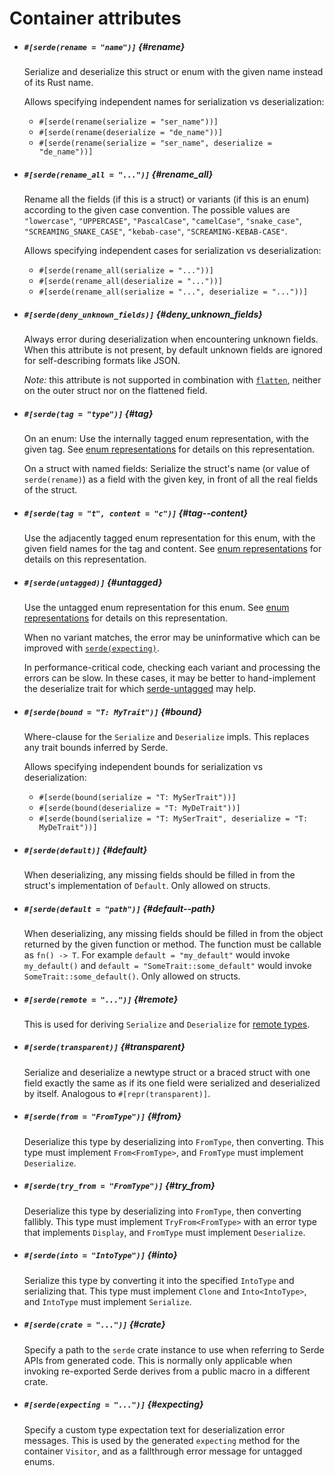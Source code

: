 # Container attributes

- ##### `#[serde(rename = "name")]` {#rename}

  Serialize and deserialize this struct or enum with the given name instead of
  its Rust name.

  Allows specifying independent names for serialization vs deserialization:

  - `#[serde(rename(serialize = "ser_name"))]`
  - `#[serde(rename(deserialize = "de_name"))]`
  - `#[serde(rename(serialize = "ser_name", deserialize = "de_name"))]`

- ##### `#[serde(rename_all = "...")]` {#rename_all}

  Rename all the fields (if this is a struct) or variants (if this is an enum)
  according to the given case convention. The possible values are `"lowercase"`,
  `"UPPERCASE"`, `"PascalCase"`, `"camelCase"`, `"snake_case"`,
  `"SCREAMING_SNAKE_CASE"`, `"kebab-case"`, `"SCREAMING-KEBAB-CASE"`.

  Allows specifying independent cases for serialization vs deserialization:

  - `#[serde(rename_all(serialize = "..."))]`
  - `#[serde(rename_all(deserialize = "..."))]`
  - `#[serde(rename_all(serialize = "...", deserialize = "..."))]`

- ##### `#[serde(deny_unknown_fields)]` {#deny_unknown_fields}

  Always error during deserialization when encountering unknown fields. When
  this attribute is not present, by default unknown fields are ignored for
  self-describing formats like JSON.

  *Note:* this attribute is not supported in combination with [`flatten`],
  neither on the outer struct nor on the flattened field.

  [`flatten`]: field-attrs.md#flatten

- ##### `#[serde(tag = "type")]` {#tag}

  On an enum: Use the internally tagged enum representation, with the given tag.
  See [enum representations](enum-representations.md) for details on this
  representation.

  On a struct with named fields: Serialize the struct's name (or value of
  `serde(rename)`) as a field with the given key, in front of all the real
  fields of the struct.

- ##### `#[serde(tag = "t", content = "c")]` {#tag--content}

  Use the adjacently tagged enum representation for this enum, with the given
  field names for the tag and content. See [enum
  representations](enum-representations.md) for details on this representation.

- ##### `#[serde(untagged)]` {#untagged}

  Use the untagged enum representation for this enum. See [enum
  representations](enum-representations.md) for details on this representation.

  When no variant matches, the error may be uninformative which can be improved with [`serde(expecting)`](#expecting).

  In performance-critical code, checking each variant and processing the errors can be slow.
  In these cases, it may be better to hand-implement the deserialize trait for which [serde-untagged] may help.

- ##### `#[serde(bound = "T: MyTrait")]` {#bound}

  Where-clause for the `Serialize` and `Deserialize` impls. This replaces any
  trait bounds inferred by Serde.

  Allows specifying independent bounds for serialization vs deserialization:

  - `#[serde(bound(serialize = "T: MySerTrait"))]`
  - `#[serde(bound(deserialize = "T: MyDeTrait"))]`
  - `#[serde(bound(serialize = "T: MySerTrait", deserialize = "T: MyDeTrait"))]`

- ##### `#[serde(default)]` {#default}

  When deserializing, any missing fields should be filled in from the struct's
  implementation of `Default`. Only allowed on structs.

- ##### `#[serde(default = "path")]` {#default--path}

  When deserializing, any missing fields should be filled in from the object
  returned by the given function or method. The function must be callable as
  `fn() -> T`. For example `default = "my_default"` would invoke `my_default()`
  and `default = "SomeTrait::some_default"` would invoke
  `SomeTrait::some_default()`. Only allowed on structs.

- ##### `#[serde(remote = "...")]` {#remote}

  This is used for deriving `Serialize` and `Deserialize` for [remote
  types](remote-derive.md).

- ##### `#[serde(transparent)]` {#transparent}

  Serialize and deserialize a newtype struct or a braced struct with one field
  exactly the same as if its one field were serialized and deserialized by
  itself. Analogous to `#[repr(transparent)]`.

- ##### `#[serde(from = "FromType")]` {#from}

  Deserialize this type by deserializing into `FromType`, then converting. This
  type must implement `From<FromType>`, and `FromType` must implement
  `Deserialize`.

- ##### `#[serde(try_from = "FromType")]` {#try_from}

  Deserialize this type by deserializing into `FromType`, then converting
  fallibly. This type must implement `TryFrom<FromType>` with an error type that
  implements `Display`, and `FromType` must implement `Deserialize`.

- ##### `#[serde(into = "IntoType")]` {#into}

  Serialize this type by converting it into the specified `IntoType` and
  serializing that. This type must implement `Clone` and `Into<IntoType>`, and
  `IntoType` must implement `Serialize`.

- ##### `#[serde(crate = "...")]` {#crate}

  Specify a path to the `serde` crate instance to use when referring to Serde
  APIs from generated code. This is normally only applicable when invoking
  re-exported Serde derives from a public macro in a different crate.

- ##### `#[serde(expecting = "...")]` {#expecting}

  Specify a custom type expectation text for deserialization error messages.
  This is used by the generated `expecting` method for the container `Visitor`,
  and as a fallthrough error message for untagged enums.

[serde-untagged]: https://docs.rs/serde-untagged
